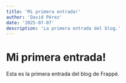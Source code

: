 ```yaml
---
title: 'Mi primera entrada!'
author: 'David Pérez'
date: '2025-07-07'
description: 'La primera entrada del blog.'
---
```


# Mi primera entrada!

Esta es la primera entrada del blog de Frappé.
